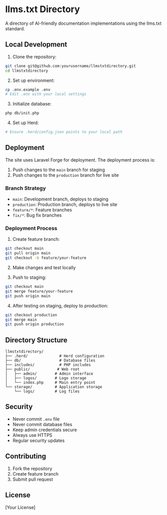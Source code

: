 # llms.txt Directory

A directory of AI-friendly documentation implementations using the llms.txt standard.

## Local Development

1. Clone the repository:
```bash
git clone git@github.com:yourusername/llmstxtdirectory.git
cd llmstxtdirectory
```

2. Set up environment:
```bash
cp .env.example .env
# Edit .env with your local settings
```

3. Initialize database:
```bash
php db/init.php
```

4. Set up Herd:
```bash
# Ensure .herd/config.json points to your local path
```

## Deployment

The site uses Laravel Forge for deployment. The deployment process is:

1. Push changes to the `main` branch for staging
2. Push changes to the `production` branch for live site

### Branch Strategy

- `main`: Development branch, deploys to staging
- `production`: Production branch, deploys to live site
- `feature/*`: Feature branches
- `fix/*`: Bug fix branches

### Deployment Process

1. Create feature branch:
```bash
git checkout main
git pull origin main
git checkout -b feature/your-feature
```

2. Make changes and test locally

3. Push to staging:
```bash
git checkout main
git merge feature/your-feature
git push origin main
```

4. After testing on staging, deploy to production:
```bash
git checkout production
git merge main
git push origin production
```

## Directory Structure

```
llmstxtdirectory/
├── .herd/              # Herd configuration
├── db/                 # Database files
├── includes/           # PHP includes
├── public/            # Web root
│   ├── admin/        # Admin interface
│   ├── logos/        # Logo storage
│   └── index.php     # Main entry point
└── storage/          # Application storage
    └── logs/         # Log files
```

## Security

- Never commit `.env` file
- Never commit database files
- Keep admin credentials secure
- Always use HTTPS
- Regular security updates

## Contributing

1. Fork the repository
2. Create feature branch
3. Submit pull request

## License

[Your License]
